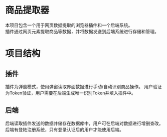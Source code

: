 # 商品提取器
本项目包含一个用于网页数据提取的浏览器插件和一个后端系统。  
插件通过网页元素提取商品等数据，并将数据发送到后端系统进行存储和管理。

# 项目结构
## 插件
插件为弹窗模式，使用弹窗读取界面数据进行手动/自动识别商品操作。
用户验证为Token验证，用户需要在后端生成唯一识别Token并填入插件中。

## 后端
后端读取插件发送的数据并储存在数据库中，用户可在后端对数据进行增删查改。
后端有登陆注册系统，只有登录认证后的用户才能使用后端。